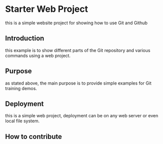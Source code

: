 # Starter Web Project
this is a simple website project for showing how to use Git and Github
## Introduction  
this example is to show different parts of the Git repository and various 
commands using a web project.
## Purpose
as stated above, the main purpose is to provide simple examples for Git training demos.
## Deployment
this is a simple web project, deployment can be on any web server or even local file system.
## How to contribute